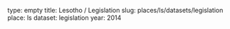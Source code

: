 type: empty
title: Lesotho / Legislation
slug: places/ls/datasets/legislation
place: ls
dataset: legislation
year: 2014
